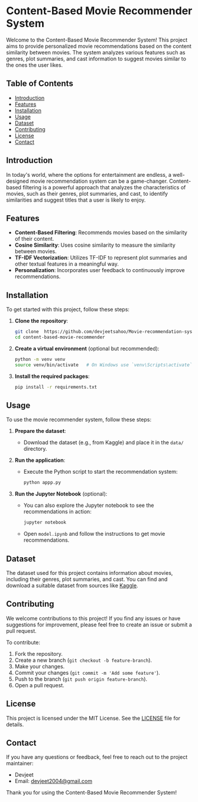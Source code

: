 # Content-Based Movie Recommender System

Welcome to the Content-Based Movie Recommender System! This project aims to provide personalized movie recommendations based on the content similarity between movies. The system analyzes various features such as genres, plot summaries, and cast information to suggest movies similar to the ones the user likes.

## Table of Contents

- [Introduction](#introduction)
- [Features](#features)
- [Installation](#installation)
- [Usage](#usage)
- [Dataset](#dataset)
- [Contributing](#contributing)
- [License](#license)
- [Contact](#contact)

## Introduction

In today's world, where the options for entertainment are endless, a well-designed movie recommendation system can be a game-changer. Content-based filtering is a powerful approach that analyzes the characteristics of movies, such as their genres, plot summaries, and cast, to identify similarities and suggest titles that a user is likely to enjoy.

## Features

- **Content-Based Filtering**: Recommends movies based on the similarity of their content.
- **Cosine Similarity**: Uses cosine similarity to measure the similarity between movies.
- **TF-IDF Vectorization**: Utilizes TF-IDF to represent plot summaries and other textual features in a meaningful way.
- **Personalization**: Incorporates user feedback to continuously improve recommendations.

## Installation

To get started with this project, follow these steps:

1. **Clone the repository**:
    ```bash
    git clone  https://github.com/devjeetsahoo/Movie-recommendation-system
    cd content-based-movie-recommender
    ```

2. **Create a virtual environment** (optional but recommended):
    ```bash
    python -m venv venv
    source venv/bin/activate   # On Windows use `venv\Scripts\activate`
    ```

3. **Install the required packages**:
    ```bash
    pip install -r requirements.txt
    ```

## Usage

To use the movie recommender system, follow these steps:

1. **Prepare the dataset**:
   - Download the dataset (e.g., from Kaggle) and place it in the `data/` directory.

2. **Run the application**:
   - Execute the Python script to start the recommendation system:
     ```bash
     python appp.py
     ```

3. **Run the Jupyter Notebook** (optional):
   - You can also explore the Jupyter notebook to see the recommendations in action:
     ```bash
     jupyter notebook
     ```
   - Open `model.ipynb` and follow the instructions to get movie recommendations.

## Dataset

The dataset used for this project contains information about movies, including their genres, plot summaries, and cast. You can find and download a suitable dataset from sources like [Kaggle](https://www.kaggle.com/).

## Contributing

We welcome contributions to this project! If you find any issues or have suggestions for improvement, please feel free to create an issue or submit a pull request.

To contribute:

1. Fork the repository.
2. Create a new branch (`git checkout -b feature-branch`).
3. Make your changes.
4. Commit your changes (`git commit -m 'Add some feature'`).
5. Push to the branch (`git push origin feature-branch`).
6. Open a pull request.

## License

This project is licensed under the MIT License. See the [LICENSE](LICENSE) file for details.

## Contact

If you have any questions or feedback, feel free to reach out to the project maintainer:

- Devjeet
- Email: devjeet2004@gmail.com


Thank you for using the Content-Based Movie Recommender System!
